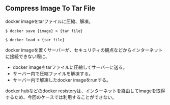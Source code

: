 ## Compress Image To Tar File

docker imageをtarファイルに圧縮、解凍。
```
$ docker save {image} > {tar file}

$ docker load < {tar file}
```
docker imageを置くサーバーが、セキュリティの観点などからインターネットに接続できない際に、
 - docker imageをtarファイルに圧縮してサーバーに送る。
 - サーバー内で圧縮ファイルを解凍する。
 - サーバー内で解凍したdocker imageをrunする。

docker hubなどのdocker resistoryは、インターネットを経由してimageを取得するため、今回のケースでは利用することができない。
